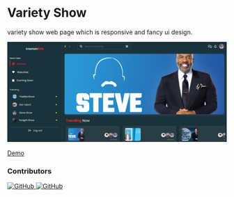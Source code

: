 # Variety Show
variety show web page which is responsive and fancy ui design. 

![UI Sample](./assets/img/ui.jpg)

[Demo]()

### **Contributors**

<a href="https://github.com/hsu-san">
  <img src="https://img.shields.io/badge/GitHub-HsuSanWin-blue" alt="GitHub" />
</a>
<a href="https://github.com/Hein-HtetSan">
  <img src="https://img.shields.io/badge/GitHub-Zedekiah-blue" alt="GitHub" />
</a>



